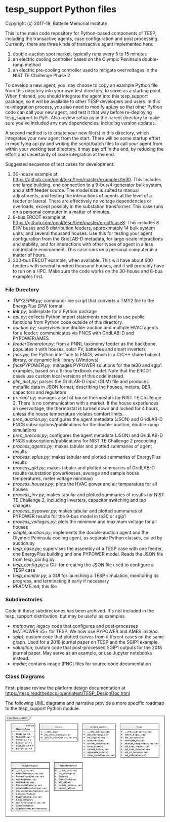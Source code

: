 # tesp_support Python files

Copyright (c) 2017-19, Battelle Memorial Institute

This is the main code repository for Python-based components of TESP, 
including the transactive agents, case configuration and post processing.  
Currently, there are three kinds of transactive agent implemented here: 

1. double-auction spot market, typically runs every 5 to 15 minutes
2. an electric cooling controller based on the Olympic Peninsula double-ramp method
3. an electric pre-cooling controller used to mitigate overvoltages in the NIST TE Challenge Phase 2

To develop a new agent, you may choose to copy an example Python file from 
this directory into your own test directory, to serve as a starting point.  
When finished, you should integrate the agent into this tesp_support 
package, so it will be available to other TESP developers and users.  In 
this re-integration process, you also need to modify api.py so that other 
Python code can call your new agent, and test it that way before 
re-deploying tesp_support to PyPi.  Also review setup.py in the parent 
directory to make sure you've included any new dependencies, including 
version updates.  
  
A second method is to create your new file(s) in this directory, which 
integrates your new agent from the start.  There will be some startup 
effort in modifying api.py and writing the script/batch files to call your 
agent from within your working test directory.  It may pay off in the end, 
by reducing the effort and uncertainty of code integration at the end.  

Suggested sequence of test cases for development:

1. 30-house example at https://github.com/pnnl/tesp/tree/master/examples/te30. This includes one large building, one connection to a 9-bus/4-generator bulk system, and a stiff feeder source. The model size is suited to manual adjustments, and testing the interactions of agents at the level of a feeder or lateral. There are effectively no voltage dependencies or overloads, except possibly in the substation transformer. This case runs on a personal computer in a matter of minutes.
2. 8-bus ERCOT example at https://github.com/pnnl/tesp/tree/master/ercot/case8. This includes 8 EHV buses and 8 distribution feeders, approximately 14 bulk system units, and several thousand houses. Use this for testing your agent configuration from the GridLAB-D metadata, for large-scale interactions and stability, and for interactions with other types of agent in a less controllable environment. This case runs on a personal computer in a matter of hours.
3. 200-bus ERCOT example, when available. This will have about 600 feeders with several hundred thousand houses, and it will probably have to run on a HPC. Make sure the code works on the 30-house and 8-bus examples first.

### File Directory

- *TMY2EPW.py*; command-line script that converts a TMY2 file to the EnergyPlus EPW format.
- *__init__.py*; boilerplate for a Python package
- *api.py*; collects Python import statements needed to use public functions from Python code outside of this directory.
- *auction.py*; supervises one double-auction and multiple HVAC agents for a feeder; communicates via FNCS with GridLAB-D and PYPOWER/AMES
- *feederGenerator.py*; from a PNNL taxonomy feeder as the backbone, populates it with houses, solar PV, batteries and smart inverters
- *fncs.py*; the Python interface to FNCS, which is a C/C++ shared object library, or dynamic link library (Windows)
- *fncsPYPOWER.py*; manages PYPOWER solutions for the te30 and sgip1 examples, based on a 9-bus textbook model. Note that the ERCOT cases use custom local versions of this code instead.
- *glm_dict.py*; parses the GridLAB-D input (GLM) file and produces metafile data in JSON format, describing the houses, meters, DER, capacitors and regulators
- *precool.py*; manages a set of house thermostats for NIST TE Challenge 2. There is no communication with a market. If the house experiences an overvoltage, the thermostat is turned down and locked for 4 hours, unless the house temperature violates comfort limits.
- *prep_auction.py*; configures the agent metadata (JSON) and GridLAB-D FNCS subscriptions/publications for the double-auction, double-ramp simulations
- *prep_precool.py*; configures the agent metadata (JSON) and GridLAB-D FNCS subscriptions/publications for NIST TE Challenge 2 precooling
- *process_agents.py*; makes tabular and plotted summaries of agent results
- *process_eplus.py*; makes tabular and plotted summaries of EnergyPlus results
- *process_gld.py*; makes tabular and plotted summaries of GridLAB-D results (substation power/losses, average and sample house temperatures, meter voltage min/max)
- *process_houses.py*; plots the HVAC power and air temperature for all houses
- *process_inv.py*; makes tabular and plotted summaries of results for NIST TE Challenge 2, including inverters, capacitor switching and tap changes
- *process_pypower.py*; makes tabular and plotted summaries of PYPOWER results for the 9-bus model in te30 or sgip1
- *process_voltages.py*; plots the minimum and maximum voltage for all houses
- *simple_auction.py*; implements the double-auction agent and the Olympic Peninsula cooling agent, as separate Python classes, called by auction.py
- *tesp_case.py*; supervises the assembly of a TESP case with one feeder, one EnergyPlus building and one PYPOWER model. Reads the JSON file from tesp_config.py
- *tesp_config.py*; a GUI for creating the JSON file used to configure a TESP case
- *tesp_monitor.py*; a GUI for launching a TESP simulation, monitoring its progress, and terminating it early if necessary
- *README.md*; this file

### Subdirectories

Code in these subdirectories has been archived. It's not included in the tesp_support distribution, but may be useful as examples.

- *matpower*; legacy code that configures and post-processes MATPOWER v5+ for TESP. We now use PYPOWER and AMES instead.
- *sgip1*; custom code that plotted curves from different cases on the same graph. Used for a 2018 journal paper on TESP and the SGIP1 example.
- *valuation*; custom code that post-processed SGIP1 outputs for the 2018 journal paper. May serve as an example, or use Jupyter notebooks instead.
- *media*; contains image (PNG) files for source code documentation

### Class Diagrams

First, please review the platform design documentation at https://tesp.readthedocs.io/en/latest/TESP_DesignDoc.html

The following UML diagrams and narrative provide a more specific roadmap to the tesp_support Python module.

![tesp_support](./media/tesp_support.png)

